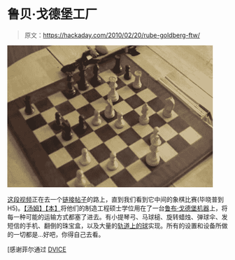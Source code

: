 # 鲁贝·戈德堡工厂

> 原文：<https://hackaday.com/2010/02/20/rube-goldberg-ftw/>

![](img/dd19e77c4b2d8f1aeac07ad0b239325f.png "rg-ftw")

[这段视频](http://www.chilloutzone.de/files/player.swf?b=10&l=197&u=ILLUMllSOOAvIF//P_LxP92A42lCHCeeWCejXnHAS/c)正在去一个[链接帖子](http://hackaday.com/category/hackaday-links/)的路上，直到我们看到它中间的象棋比赛(毕晓普到 H5)。[【汤姆】【本】](http://www.baynhamtyers.com/about.html)将他们的制造工程硕士学位用在了一台[鲁布·戈德堡机器](http://hackaday.com/2009/09/28/the-incredible-breakfast-machine/)上，将每一种可能的运输方式都塞了进去。有小提琴弓、马球槌、旋转蜡烛、弹球伞、发短信的手机、翻倒的珠宝盒，以及大量的[轨道上的球](http://hackaday.com/2010/01/31/hackaday-links-january-31st-2010/)实现。所有的设置和设备所做的一切都是…好吧，你得自己去看。

[感谢菲尔通过 [DVICE](http://dvice.com/archives/2010/02/this-insane-rub.php)